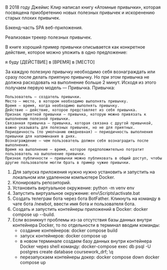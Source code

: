 В 2018 году Джеймс Клир написал книгу «Атомные привычки», которая посвящена приобретению новых полезных привычек и искоренению старых плохих привычек.

Бэкенд-часть SPA веб-приложения.

Реализован трекер полезных привычек.

В книге хороший пример привычки описывается как конкретное действие, которое можно уложить в одно предложение:

я буду [ДЕЙСТВИЕ] в [ВРЕМЯ] в [МЕСТО]

За каждую полезную привычку необходимо себя вознаграждать или сразу после делать приятную привычку. Но при этом привычка не должна расходовать на выполнение больше 2 минут. Исходя из этого получаем первую модель — Привычка.
Привычка:

    Пользователь — создатель привычки.
    Место — место, в котором необходимо выполнять привычку.
    Время — время, когда необходимо выполнять привычку.
    Действие — действие, которое представляет из себя привычка.
    Признак приятной привычки — привычка, которую можно привязать к выполнению полезной привычки.
    Связанная привычка — привычка, которая связана с другой привычкой, важно указывать для полезных привычек, но не для приятных.
    Периодичность (по умолчанию ежедневная) — периодичность выполнения привычки для напоминания в днях.
    Вознаграждение — чем пользователь должен себя вознаградить после выполнения.
    Время на выполнение — время, которое предположительно потратит пользователь на выполнение привычки.
    Признак публичности — привычки можно публиковать в общий доступ, чтобы другие пользователи могли брать в пример чужие привычки.


1. Для запуска приложения нужно нужно установить и запустить на локальном или удаленном компьютере Docker.
2. Клонировать репозиторий.
3. Установить виртуальное окружение:
python -m venv env
4. Запустить виртуальное окружение:
env\Scripts\activate.bat
5. Создать телеграм бота через бота BotFather. Кликнуть на команду в чате бота /newbot, ввести имя бота и пользователя бота.
6. Создать и запустить контейнеры приложений в Docker:
docker compose up --build.
7. Если возникнут проблемы из-за отсутствия базы данных внутри контейнера Docker, то по отдельности в терминал вводим команды:
    - создание контейнеров:
    docker compose build
    - запуск контейнеров:
    docker compose up
    - в новом терминале создаем базу данных внутри контейнера Docker через shell команду:
    docker-compose exec db psql -U postgres
    create database coursework_drf;
    \q
    - перезапускаем контейнеры докер:
    docker compose down
    docker compose up
